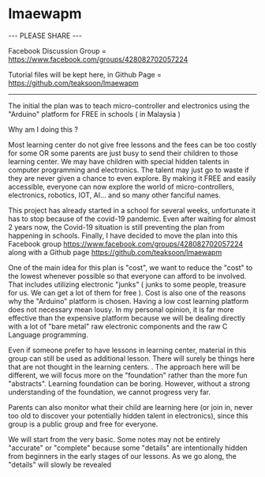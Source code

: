 # lmaewapm
--- PLEASE SHARE ---

Facebook Discussion Group = https://www.facebook.com/groups/428082702057224

Tutorial files will be kept here, in Github Page = https://github.com/teaksoon/lmaewapm

--- 

The initial the plan was to teach micro-controller and electronics using the "Arduino" platform for FREE in schools ( in Malaysia )

Why am I doing this ?

Most learning center do not give free lessons and the fees can be too costly for some OR some parents are just busy to send their children to those learning center. We may have children with special hidden talents in computer programming and electronics. The talent may just go to waste if they are never given a chance to even explore. By making it FREE and easily accessible, everyone can now explore the world of micro-controllers, electronics, robotics, IOT, AI... and so many other fanciful names.

This project has already started in a school for several weeks, unfortunate it has to stop because of the covid-19 pandemic. Even after waiting for almost 2 years now, the Covid-19 situation is still preventing the plan from happening in schools. Finally, I have decided to move the plan into this Facebook group https://www.facebook.com/groups/428082702057224 along with a Github page https://github.com/teaksoon/lmaewapm

One of the main idea for this plan is "cost", we want to reduce the "cost" to the lowest whenever possible so that everyone can afford to be involved. That includes utilizing electronic "junks" ( junks to some people, treasure for us. We can get a lot of them for free ). Cost is also one of the reasons why the "Arduino" platform is chosen. Having a low cost learning platform does not necessary mean lousy. In my personal opinion, it is far more effective than the expensive platform because we will be dealing directly with a lot of "bare metal" raw electronic components and the raw C Language programming.

Even if someone prefer to have lessons in learning center, material in this group can still be used as additional lesson. There will surely be things here that are not thought in the learning centers.
.
The approach here will be different, we will focus more on the "foundation" rather than the more fun "abstracts". Learning foundation can be boring. However, without a strong understanding of the foundation, we cannot progress very far. 

Parents can also monitor what their child are learning here (or join  in, never too old to discover your potentially hidden talent in electronics), since this group is a public group and free for everyone.

We will start from the very basic. Some notes may not be entirely "accurate" or "complete" because some "details" are intentionally hidden from beginners in the early stages of our lessons. As we go along, the "details" will slowly be revealed
